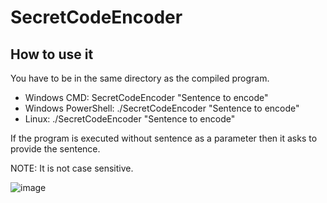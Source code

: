 # SecretCodeEncoder
## How to use it
You have to be in the same directory as the compiled program.
- Windows CMD: SecretCodeEncoder "Sentence to encode"
- Windows PowerShell: ./SecretCodeEncoder "Sentence to encode"
- Linux: ./SecretCodeEncoder "Sentence to encode"

If the program is executed without sentence as a parameter then it asks to provide the sentence.

NOTE: It is not case sensitive.

![image](https://github.com/orszoooo/SecretCodeEncoder/assets/117857476/b0c2cf88-9ea7-4d51-a0ea-20ba997181a6)
